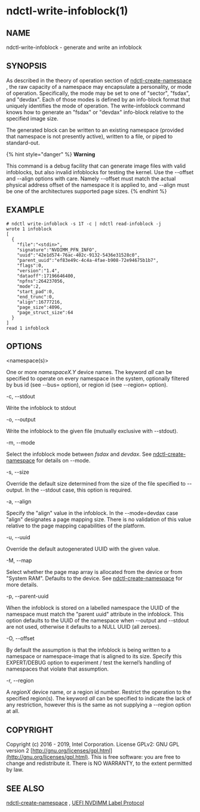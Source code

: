 # ndctl-write-infoblock\(1\)

## NAME

ndctl-write-infoblock - generate and write an infoblock

## SYNOPSIS

As described in the theory of operation section of [ndctl-create-namespace](ndctl-create-namespace.md) , the raw capacity of a namespace may encapsulate a personality, or mode of operation. Specifically, the mode may be set to one of "sector", "fsdax", and "devdax". Each of those modes is defined by an info-block format that uniquely identifies the mode of operation. The write-infoblock command knows how to generate an "fsdax" or "devdax" info-block relative to the specified image size.

The generated block can be written to an existing namespace \(provided that namespace is not presently active\), written to a file, or piped to standard-out.

{% hint style="danger" %}
**Warning**

This command is a debug facility that can generate image files with valid infoblocks, but also invalid infoblocks for testing the kernel. Use the --offset and --align options with care. Namely --offset must match the actual physical address offset of the namespace it is applied to, and --align must be one of the architectures supported page sizes.
{% endhint %}

## EXAMPLE

```text
# ndctl write-infoblock -s 1T -c | ndctl read-infoblock -j
wrote 1 infoblock
[
  {
    "file":"<stdin>",
    "signature":"NVDIMM_PFN_INFO",
    "uuid":"42e1d574-76ac-402c-9132-5436e31528c0",
    "parent_uuid":"ef83e49c-4c4a-4fae-b908-72e94675b1b7",
    "flags":0,
    "version":"1.4",
    "dataoff":17196646400,
    "npfns":264237056,
    "mode":2,
    "start_pad":0,
    "end_trunc":0,
    "align":16777216,
    "page_size":4096,
    "page_struct_size":64
  }
]
read 1 infoblock
```

## OPTIONS

&lt;namespace\(s\)&gt;

One or more _namespaceX.Y_ device names. The keyword _all_ can be specified to operate on every namespace in the system, optionally filtered by bus id \(see --bus= option\), or region id \(see --region= option\).

-c, --stdout

Write the infoblock to stdout

-o, --output

Write the infoblock to the given file \(mutually exclusive with --stdout\).

-m, --mode

Select the infoblock mode between _fsdax_ and _devdax_. See [ndctl-create-namespace](ndctl-create-namespace.md) for details on --mode.

-s, --size

Override the default size determined from the size of the file specified to --output. In the --stdout case, this option is required.

-a, --align

Specify the "align" value in the infoblock. In the --mode=devdax case "align" designates a page mapping size. There is no validation of this value relative to the page mapping capabilities of the platform.

-u, --uuid

Override the default autogenerated UUID with the given value.

-M, --map

Select whether the page map array is allocated from the device or from "System RAM". Defaults to the device. See [ndctl-create-namespace](ndctl-create-namespace.md) for more details.

-p, --parent-uuid

When the infoblock is stored on a labelled namespace the UUID of the namespace must match the "parent uuid" attribute in the infoblock. This option defaults to the UUID of the namespace when --output and --stdout are not used, otherwise it defaults to a NULL UUID \(all zeroes\).

-O, --offset

By default the assumption is that the infoblock is being written to a namespace or namespace-image that is aligned to its size. Specify this EXPERT/DEBUG option to experiment / test the kernel’s handling of namespaces that violate that assumption.

-r, --region

A _regionX_ device name, or a region id number. Restrict the operation to the specified region\(s\). The keyword _all_ can be specified to indicate the lack of any restriction, however this is the same as not supplying a --region option at all.

## COPYRIGHT

Copyright \(c\) 2016 - 2019, Intel Corporation. License GPLv2: GNU GPL version 2 [http://gnu.org/licenses/gpl.html](http://gnu.org/licenses/gpl.html). This is free software: you are free to change and redistribute it. There is NO WARRANTY, to the extent permitted by law.

## SEE ALSO

 [ndctl-create-namespace](ndctl-create-namespace.md) , [UEFI NVDIMM Label Protocol](http://www.uefi.org/sites/default/files/resources/UEFI_Spec_2_7.pdf)

